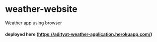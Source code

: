 # weather-website
Weather app using browser
#### deployed here (https://adityat-weather-application.herokuapp.com/)
